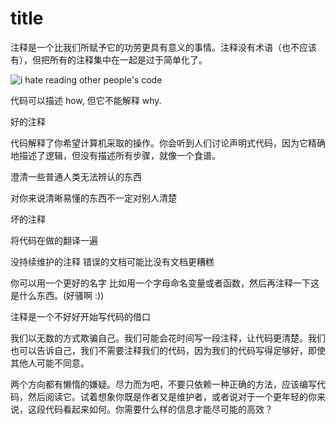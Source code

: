 # title

注释是一个比我们所赋予它的功劳更具有意义的事情。注释没有术语（也不应该有），但把所有的注释集中在一起是过于简单化了。

![i hate reading other people's code](http://mmbiz.qpic.cn/mmbiz_jpg/meG6Vo0MevjBSsIpVoLp7UWjVQ4VVNx1FOQuuRsZeoH3h9BaicUZvZfzaquPPaAzKwq5uNsg3kQmBG3FoYPM5Ig/640?wx_fmt=jpeg&tp=webp&wxfrom=5&wx_lazy=1&wx_co=1)

代码可以描述 how, 但它不能解释 why.

好的注释

代码解释了你希望计算机采取的操作。你会听到人们讨论声明式代码，因为它精确地描述了逻辑，但没有描述所有步骤，就像一个食谱。

澄清一些普通人类无法辨认的东西

对你来说清晰易懂的东西不一定对别人清楚

坏的注释

将代码在做的翻译一遍

没持续维护的注释
错误的文档可能比没有文档更糟糕

你可以用一个更好的名字
比如用一个字母命名变量或者函数，然后再注释一下这是什么东西。(好骚啊 :))

注释是一个不好好开始写代码的借口

我们以无数的方式欺骗自己。我们可能会花时间写一段注释，让代码更清楚。我们也可以告诉自己，我们不需要注释我们的代码，因为我们的代码写得足够好，即使其他人可能不同意。

两个方向都有懒惰的嫌疑。尽力而为吧，不要只依赖一种正确的方法，应该编写代码，然后阅读它。试着想象你既是作者又是维护者，或者说对于一个更年轻的你来说，这段代码看起来如何。你需要什么样的信息才能尽可能的高效？
